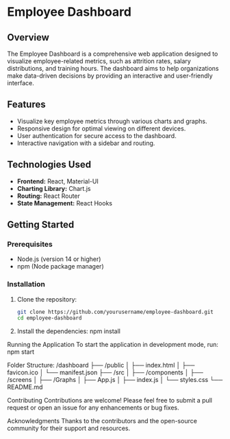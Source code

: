 # Employee Dashboard

## Overview

The Employee Dashboard is a comprehensive web application designed to visualize employee-related metrics, such as attrition rates, salary distributions, and training hours. The dashboard aims to help organizations make data-driven decisions by providing an interactive and user-friendly interface.

## Features

- Visualize key employee metrics through various charts and graphs.
- Responsive design for optimal viewing on different devices.
- User authentication for secure access to the dashboard.
- Interactive navigation with a sidebar and routing.

## Technologies Used

- **Frontend:** React, Material-UI
- **Charting Library:** Chart.js
- **Routing:** React Router
- **State Management:** React Hooks

## Getting Started

### Prerequisites

- Node.js (version 14 or higher)
- npm (Node package manager)

### Installation

1. Clone the repository:

   ```bash
   git clone https://github.com/yourusername/employee-dashboard.git
   cd employee-dashboard

2. Install the dependencies:
npm install

Running the Application
To start the application in development mode, run:
npm start

Folder Structure:
/dashboard
├── /public
│   ├── index.html
│   ├── favicon.ico
│   └── manifest.json
├── /src
│   ├── /components
│   ├── /screens
│   ├── /Graphs
│   ├── App.js
│   ├── index.js
│   └── styles.css
└── README.md

Contributing
Contributions are welcome! Please feel free to submit a pull request or open an issue for any enhancements or bug fixes.

Acknowledgments
Thanks to the contributors and the open-source community for their support and resources.




